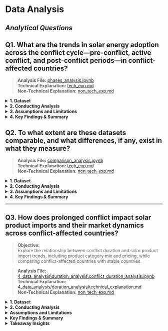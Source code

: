 # Data Analysis

<!-- markdownlint-disable MD028 MD031 MD033 MD035 MD032 MD004 MD009 MD007 MD013 MD045 MD024 MD001 -->
## _Analytical Questions_

## Q1. **What are the trends in solar energy adoption across the conflict cycle—pre-conflict, active conflict, and post-conflict periods—in conflict-affected countries?** 

> **Analysis File:** [phases_analysis.ipynb](https://github.com/MIT-Emerging-Talent/ET6-CDSP-group-08-repo/blob/main/4_data_analysis/phases_analysis.ipynb)  
> **Technical Explanation:** [tech_exp.md](https://github.com/MIT-Emerging-Talent/ET6-CDSP-group-08-repo/blob/9ab2b7b9b55ea2ae81c0e6b93cc95eeace6f59e7/4_data_analysis/phases_analysis/3.tech_exp.md)  
> **Non-Technical Explanation:** [non_tech_exp.md](https://github.com/MIT-Emerging-Talent/ET6-CDSP-group-08-repo/blob/1d6bc8faea79a39dbc9175977e4577ed14e26799/4_data_analysis/phases_analysis/2.non_tech_exp.md)

<details>
<summary><b>1. Dataset</b></summary>

#### A. **Input dataset**  

- **File**: `../1_datasets/cleaned data\ONG_conflictcountriesonly.xlsx`  
- **Description:** Contains annual electricity installed capacity (MW) per the 9 countries only, with corresponding conflict phase classification.

#### B. **Data Quality & Standardization:**  

  - **Missing Data Check:**
    - No missing values were found across all columns, including:
      - Country, Year, Electricity Installed Capacity (MW), and others.
    - A check using `pandas.isnull().sum()` confirmed zero null values per column.
    - No interpolation was necessary.

  - **Data Standardization**
    - **Country column**    
     Cleaned to ensure consistency by:
       - Removing leading/trailing whitespace
       - Converting all names to title case (e.g., "sudan" → "Sudan")

    - **Year column**  
       Ensured to be of integer type to allow accurate sorting and grouping by year.

#### C. **Sorting the Dataset**

To prepare for time-series analysis and ensure accurate visualizations:  
- The dataset was **sorted by `Country` and `Year`** using `pandas.sort_values()`.

This ensures that each country’s solar energy data appears in **chronological order**, which is essential for:
  - **Line plots**
  - **Phase-based comparisons**
  - **Trend analysis over time**

> Sorting prevents jumbled or misleading graphs and allows clear visualization of patterns like solar capacity growth from pre-conflict to post-conflict periods.

</details>

<details>
<summary><b>2. Conducting Analysis</b></summary>

To answer the question the following steps were taken:

**a. Analysis Techniques Used**:  
- **Line Charts**: Solar adoption trends by country over time.
- **Stacked Bar Charts**: Comparison of installed capacity per conflict phase.
- **Heatmaps**: Visual growth intensity per country and year.
- **Regression Plots**: Basic linear regression during conflict periods.
- **Archetype Table**: Pattern classification of country behaviors.  
- Added Economic Status column to help in analysis.
  
 Charts and visuals generated using `matplotlib`, `seaborn`.  
Output folder for **graphs only:**  `4_data_analysis/phases_analysis/2.output_graphs`

</details>

<details>
<summary><b>3. Assumptions and Limitations</b></summary>

#### - Assumptions

- Conflict phase years manually assigned using conflict timelines.
- Off-grid data may be underreported in national statistics.
- Growth during conflict may be due to emergency policies or donor funding, not sustained planning.

#### - Limitations

- Incomplete post-conflict data for countries like Syria and Yemen, some are even still active.
- Data does not account for:
  - Localized variations in conflict severity
  - Influence of external aid or solar subsidies
- Small dataset (only 9 countries) limits global generalization.
- "Conflict period" definitions may not fully reflect complex realities.
- Installed ≠ working — some reported capacity might not be functional.
- Ukraine’s extreme growth (50,000+ MW) skews comparative visuals.

</details>

<details>

<summary><b>4. Key Findings & Summary</b></summary>

#### - Conflict-Phase Solar Adoption Summary

| **Conflict Phase**     | **Key Countries**                       | **Observation**                                                           |
|------------------------|-----------------------------------------|---------------------------------------------------------------------------|
| **Pre-Conflict**       | Ethiopia, Sudan                         | Very limited growth — solar was not a strategic priority pre-conflict     |
| **Active-Conflict**    | Ukraine, Yemen, Sudan, Afghanistan      | Peak solar installation, driven by emergency needs and resilience efforts |
| **Post-Conflict**      | Iraq, South Sudan, Afghanistan          | Recovery and growth due to international aid and reconstruction support   |

---

#### - Archetype-Based Country Patterns

| Archetype                | Countries                          | Traits                                                                |
|--------------------------|------------------------------------|-----------------------------------------------------------------------|
| **Conflict-Fueled Growth**     | Ukraine, Yemen, Syria, Sudan       | Rapid adoption during war; survival and independence were key drivers |
| **Recovery-Driven Growth**     | Iraq, South Sudan, Afghanistan     | Modest growth during war, stronger recovery post-conflict             |
| **Stalled Post-Conflict**      | Ukraine (dip), Yemen (plateau)     | Growth halted after early gains                                       |
| **Fragile, Flat Growth**       | Libya, Ethiopia                    | Low growth in all phases                                              |

---
<details>
<summary><b>More analysis</b></summary>

#### - Regression Analysis: Solar Capacity vs. Conflict Period

- **Model Output:**
  - **Coefficient**: +1359.32
  - **Intercept**: 568.99
- **Interpretation:**  
  > On average, solar capacity grew significantly during conflict periods, suggesting a positive correlation. Conflicts can act as a disruptive yet accelerating factor for decentralized energy systems.

#### - On-Grid vs Off-Grid Trends

**1. Grid-Connected Solar Dominates:**
- Avg. grid capacity: ~1,600 MW
- Avg. off-grid: ~50 MW

**2. Off-Grid Systems Used During Conflict:**
- Portable and fast to deploy
- Especially important in rural conflict zones
</details>
</details>

## Q2. **To what extent are these datasets comparable, and what differences, if any, exist in what they measure?** 

> **Analysis File:** [comparison_analysis.ipynb](https://github.com/MIT-Emerging-Talent/ET6-CDSP-group-08-repo/blob/comparison-analysis/4_data_analysis/data_comparison_analysis/comparison_analysis.ipynb)  
> **Technical Explanation:** [tech_exp.md](https://github.com/MIT-Emerging-Talent/ET6-CDSP-group-08-repo/blob/comparison-analysis/4_data_analysis/data_comparison_analysis/tech_explanation.md)  
> **Non-Technical Explanation:** [non_tech_exp.md](https://github.com/MIT-Emerging-Talent/ET6-CDSP-group-08-repo/blob/comparison-analysis/4_data_analysis/data_comparison_analysis/non_tech_explanation.md)

<details>
<summary><b>1. Dataset</b></summary>

#### A. **Input dataset**  

We used three datasets to analyze solar adoption trends across four conflict-affected countries:

- **UN Comtrade**: Annual solar equipment import values (USD).
- **IRENA**: On-grid solar capacity (MW), by year and country.
- **IRENA**: Off-grid solar capacity (MW), by year and country.

The countries examined were:

- **Ukraine** (imports vs on-grid),
- **Sudan** (on-grid vs off-grid),
- **Yemen** and **Ethiopia** (imports vs off-grid).

All datasets were filtered to include only solar technologies (e.g., _“Solar photovoltaic”_), and aggregated by year and country.

</details>

<details>
<summary><strong>2. Conducting Analysis</strong></summary>

### Steps Taken

- **Cleaning & Filtering**: Removed non-solar entries, retained only relevant categories like _“Solar PV (Others)”_.
- **Aggregation**: Used `.groupby()` and `.sum()` to calculate total imports and capacity per year.
- **Normalization**: Applied Min-Max scaling to compare variables with different units (USD vs MW).
- **Merging**: Joined datasets on `Year` and `Country` using `pd.merge()` for aligned year-over-year comparison.
- **Correlation**: Calculated Pearson correlation coefficients to quantify linear relationships between variables.
- **Visualization**: Created time-series line and scatter plots for each country and variable pair.

</details>

<details>
<summary><strong>3. Assumptions and Limitations</strong></summary>

### Assumptions

- Import values are assumed to reflect solar-related purchases.
- Conflict data was not yet incorporated, despite being core to the broader research focus.
- On-grid and off-grid systems are considered functionally separate in fragile contexts.
- Min-Max normalization was used to enable direct trend comparisons.

### Limitations

- **Import ≠ Deployment**: Equipment might be stockpiled, unused, or re-exported.
- **No time lags modeled**: Imports may impact deployment in future years.
- **Normalization hides magnitude**: Actual deployment scale is flattened.
- **Sparse data**: Yemen and Ethiopia had limited off-grid data years.
- **Linear focus**: Pearson correlation doesn’t detect nonlinear or delayed effects.
- **Data gaps**: Not all countries had data across all years.
- **Some Conflict timelines missing**: Deployment may correlate with conflict intensity or aid, but this was not tested.

</details>

<details>
<summary><strong>4. Key Findings & Summary</strong></summary>

- **Ukraine**: Some alignment between import and on-grid deployment trends. Pearson correlation = **0.34**. Visual patterns suggest policy or donor-driven surges.
- **Ethiopia**: Strong correlation (**0.9**) between imports and off-grid deployment (2013–2023), though data range is short.
- **Yemen**: Similar to Ethiopia but even more limited data coverage.
- **Sudan**: On-grid and off-grid deployments grew independently. Off-grid systems surged, possibly due to decentralized aid and resilience strategies.

> **Conclusion**: Import trends sometimes reflect deployment trends — but **not reliably across all contexts**. Aid flows, informal markets, and conflict dynamics complicate the relationship.

</details>

----

## **Q3. How does prolonged conflict impact solar product imports and their market dynamics across conflict-affected countries?**

> **Objective:**  
 Explore the relationship between conflict duration and solar product import
 trends, including product category mix and pricing, while comparing
  conflict-affected countries with stable countries.  

> **Analysis File:** [4_data_analysis\duration_analysis\conflict_duration_analysis.ipynb](duration_analysis/conflict_duration_analysis.ipynb)   
> **Technical Explanation:** [4_data_analysis/duration_analysis/technical_explanation.md](duration_analysis/technical_explanation.md)   
> **Non-Technical Explanation:** [non_tech_exp.md](duration_analysis/non_tech_exp.md)

<details>
<summary><b>1. Dataset</b></summary>

### A. Input dataset

- **File:** 4_data_analysis\Conflict_Duration_Analysis\conflict_duration_analysis.ipynb
- **Description:** Annual solar product import data across multiple countries
 (conflict-affected and stable), containing:
  - Country  
  - Year  
  - Product Description  
  - Net Weight (kg)  
  - Import Value (USD)

### B. **Data Processing & Standardization:**  

### Conflict Duration Categories

- **Continuous Conflict Countries:**  
  Afghanistan, Syria, Yemen, Sudan , State of Palestine, Libya, Mali

- **Periodical Conflict Countries:**  
  Iraq, Nigeria, Central African Republic, Ethiopia, Ukraine, Myanmar,
   Pakistan, Mozambique

- **No Conflict Countries:**  
  Germany, Morocco, Rwanda, Saudi Arabia

- **Product Categorization:**  
  Imported solar products classified into:
  - PV Modules  
  - Inverters  
  - Lead-Acid Batteries  
  - Lithium Batteries  
  - Solar Lamps  
  - Solar Generators  
  - Other

**Data Cleaning:**  

- Changed column names and removed unnecessary ones.
- Treated null and zero values.
- Added new columns to indicate conflict year status and GDP category.
</details>

<details>
<summary><b>2. Conducting Analysis</b></summary>

## The following analyses were conducted

- **Comparison of Solar Imports Over Time:**  
  Total import values compared between:  
  - Continuous Conflict countries  
  - Periodical Conflict countries
  - Stable countries  

- **Product Mix Analysis:**  
  Breakdown of solar product categories imported during conflict group

- **Country-Specific Trends:**  
  Time series of imports by key product categories (PV Modules, Solar Lamps,
   Lithium Batteries) for each group

- **Price Trends:**  
  Analysis of average price per kg for main product categories during conflict
   years to detect market pricing shifts.

Visualizations generated using `matplotlib` and `seaborn`, including line plots,
 bar charts, and shaded conflict period areas.

</details>

<details>
<summary><b>Assumptions and Limitations</b></summary>

- Conflict periods are defined based on available historical data but may
   not fully capture localized, intermittent, or unreported violence within
    countries.  
- Import data represents officially recorded legal trade and may omit
 informal, unreported, or smuggled goods, especially common in conflict zones.  
- Product categorization relies on keyword matching in product descriptions,
   which may lead to misclassification or omission of some items.  
- Some import data is missing for key conflict periods in certain
  countries—for example, Syria after 2011 and Sudan after 2018—potentially
   biasing trend analyses
 for these regions.  
- Stable countries were selected as regional comparators; however, they differ
   in socio-economic and political contexts, which may influence import trends
   independently of conflict status.
</details>

<details>
<summary><b>Key Findings & Summary</b></summary>

- Solar imports tend to increase in periodical conflict countries rather than in continuous conflict countries.
- Import patterns vary by economic status.
- PV modules are the most imported solar product.
- Conflict type, economy, and stability influence solar adoption.

</details>

<details>
<summary><b>Takeaway Insights</b></summary>

- **Conflict periods often coincide with increased solar imports in affected
 countries, likely due to humanitarian aid and urgent energy needs.**  
- **Product mixes shift towards portable and off-grid solutions (solar lamps,
 lithium batteries) during conflicts, emphasizing resilience needs.**  
- **Stable countries exhibit steadier import growth, indicating planned,
 long-term solar adoption rather than reactive demand.**  
- **Price fluctuations during conflict highlight supply chain vulnerability
 but also market adaptation to urgent demand.**  
- **Country-specific trends reveal how the nature and duration of conflicts
 shape solar product import patterns, useful for targeting aid and development programs.**
 
</details>
